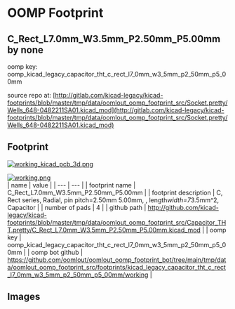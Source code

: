# OOMP Footprint  
## C_Rect_L7.0mm_W3.5mm_P2.50mm_P5.00mm  by none  
  
oomp key: oomp_kicad_legacy_capacitor_tht_c_rect_l7_0mm_w3_5mm_p2_50mm_p5_00mm  
  
source repo at: [http://gitlab.com/kicad-legacy/kicad-footprints/blob/master/tmp/data/oomlout_oomp_footprint_src/Socket.pretty/Wells_648-0482211SA01.kicad_mod](http://gitlab.com/kicad-legacy/kicad-footprints/blob/master/tmp/data/oomlout_oomp_footprint_src/Socket.pretty/Wells_648-0482211SA01.kicad_mod)  
## Footprint  
  
[![working_kicad_pcb_3d.png](working_kicad_pcb_3d_600.png)](working_kicad_pcb_3d.png)  
  
[![working.png](working_600.png)](working.png)  
| name | value | 
| --- | --- | 
| footprint name | C_Rect_L7.0mm_W3.5mm_P2.50mm_P5.00mm | 
| footprint description | C, Rect series, Radial, pin pitch=2.50mm 5.00mm, , length*width=7*3.5mm^2, Capacitor | 
| number of pads | 4 | 
| github path | http://github.com/kicad-legacy/kicad-footprints/blob/master/tmp/data/oomlout_oomp_footprint_src/Capacitor_THT.pretty/C_Rect_L7.0mm_W3.5mm_P2.50mm_P5.00mm.kicad_mod | 
| oomp key | oomp_kicad_legacy_capacitor_tht_c_rect_l7_0mm_w3_5mm_p2_50mm_p5_00mm | 
| oomp bot github | https://github.com/oomlout/oomlout_oomp_footprint_bot/tree/main/tmp/data/oomlout_oomp_footprint_src/footprints/kicad_legacy_capacitor_tht_c_rect_l7_0mm_w3_5mm_p2_50mm_p5_00mm/working | 
## Images  
